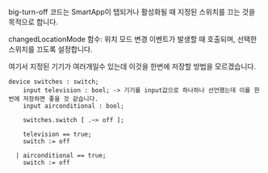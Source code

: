 big-turn-off 코드는 SmartApp이 탭되거나 활성화될 때 지정된 스위치를 끄는 것을 목적으로 합니다.

changedLocationMode 함수: 위치 모드 변경 이벤트가 발생할 때 호출되며, 선택한 스위치를 끄도록 설정합니다.

여기서 지정된 기기가 여러개일수 있는데 이것을 한번에 저장할 방법을 모르겠습니다.

```
device switches : switch;
    input television : bool; -> 기기를 input값으로 하나하나 선언했는데 이를 한번에 저장하면 좋을 것 같습니다.
    input airconditional : bool;

    switches.switch [ .~> off ];

    television == true;
    switch := off

  | airconditional == true;
    switch := off
```

